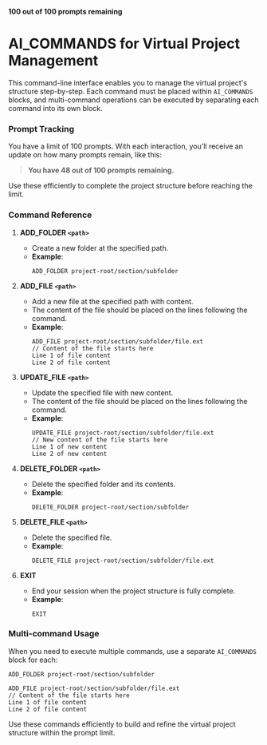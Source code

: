 **100 out of 100 prompts remaining**

# **AI_COMMANDS for Virtual Project Management**

This command-line interface enables you to manage the virtual project's structure step-by-step. Each command must be placed within `AI_COMMANDS` blocks, and multi-command operations can be executed by separating each command into its own block.

### Prompt Tracking

You have a limit of 100 prompts. With each interaction, you'll receive an update on how many prompts remain, like this:

> **You have 48 out of 100 prompts remaining.**

Use these efficiently to complete the project structure before reaching the limit.

### Command Reference

1. **ADD_FOLDER `<path>`**
   - Create a new folder at the specified path.
   - **Example**:
     ```AI_COMMANDS
     ADD_FOLDER project-root/section/subfolder
     ```

2. **ADD_FILE `<path>`**
   - Add a new file at the specified path with content.
   - The content of the file should be placed on the lines following the command.
   - **Example**:
     ```AI_COMMANDS
     ADD_FILE project-root/section/subfolder/file.ext
     // Content of the file starts here
     Line 1 of file content
     Line 2 of file content
     ```
   
3. **UPDATE_FILE `<path>`**
   - Update the specified file with new content.
   - The content of the file should be placed on the lines following the command.
   - **Example**:
     ```AI_COMMANDS
     UPDATE_FILE project-root/section/subfolder/file.ext
     // New content of the file starts here
     Line 1 of new content
     Line 2 of new content
     ```

4. **DELETE_FOLDER `<path>`**
   - Delete the specified folder and its contents.
   - **Example**:
     ```AI_COMMANDS
     DELETE_FOLDER project-root/section/subfolder
     ```

5. **DELETE_FILE `<path>`**
   - Delete the specified file.
   - **Example**:
     ```AI_COMMANDS
     DELETE_FILE project-root/section/subfolder/file.ext
     ```

6. **EXIT**
   - End your session when the project structure is fully complete.
   - **Example**:
     ```AI_COMMANDS
     EXIT
     ```

### Multi-command Usage

When you need to execute multiple commands, use a separate `AI_COMMANDS` block for each:

```AI_COMMANDS
ADD_FOLDER project-root/section/subfolder
```

```AI_COMMANDS
ADD_FILE project-root/section/subfolder/file.ext
// Content of the file starts here
Line 1 of file content
Line 2 of file content

```

Use these commands efficiently to build and refine the virtual project structure within the prompt limit.